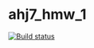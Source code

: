 # ahj7_hmw_1
[![Build status](https://ci.appveyor.com/api/projects/status/ud1nbto2db3rd01p?svg=true)](https://ci.appveyor.com/project/Mikhail7788/ahj7-hmw-1)
